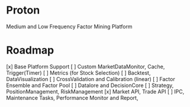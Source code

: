 # Proton
Medium and Low Frequency Factor Mining Platform

# Roadmap

[x] Base Platform Support
[ ] Custom MarketDataMonitor, Cache, Trigger(Timer)
[ ] Metrics (for Stock Selection)
[ ] Backtest, DataVisualization
[ ] CrossValidation and Calibration (linear)
[ ] Factor Ensemble and Factor Pool
[ ] Datalore and DecisionCore
[ ] Strategy, PositionManagement, RiskManagement
[x] Market API, Trade API
[ ] IPC, Maintenance Tasks, Performance Monitor and Report,
